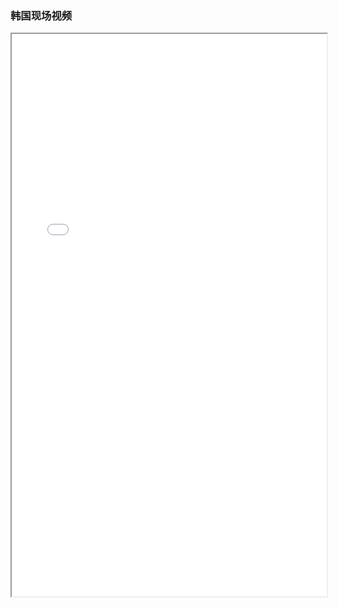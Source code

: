 ### 韩国现场视频
<div>
<iframe src="./res/韩国闻庆项目案例/运营/韩国现场视频.mp4" width="100%" height="900px" >
</iframe>
</div>
